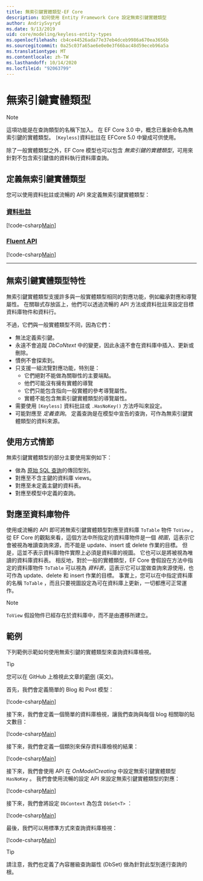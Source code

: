 ```yaml
---
title: 無索引鍵實體類型-EF Core
description: 如何使用 Entity Framework Core 設定無索引鍵實體類型
author: AndriySvyryd
ms.date: 9/13/2019
uid: core/modeling/keyless-entity-types
ms.openlocfilehash: cb4ce44526ada77e37eb4dceb9986a670ea3656b
ms.sourcegitcommit: 0a25c03fa65ae6e0e0e3f66bac48d59eceb96a5a
ms.translationtype: MT
ms.contentlocale: zh-TW
ms.lasthandoff: 10/14/2020
ms.locfileid: "92063799"
---
```

# <a name="keyless-entity-types"></a>無索引鍵實體類型

> [!NOTE]
> 這項功能是在查詢類型的名稱下加入。 在 EF Core 3.0 中，概念已重新命名為無索引鍵的實體類型。 `[Keyless]`資料批註在 EFCore 5.0 中變成可供使用。

除了一般實體類型之外，EF Core 模型也可以包含 _無索引鍵的實體類型_，可用來針對不包含索引鍵值的資料執行資料庫查詢。

## <a name="defining-keyless-entity-types"></a>定義無索引鍵實體類型

您可以使用資料批註或流暢的 API 來定義無索引鍵實體類型：

### <a name="data-annotations"></a>[資料批註](#tab/data-annotations)

[!code-csharp[Main](../../../samples/core/Modeling/DataAnnotations/Keyless.cs?Name=Keyless&highlight=1)]

### <a name="fluent-api"></a>[Fluent API](#tab/fluent-api)

[!code-csharp[Main](../../../samples/core/Modeling/FluentAPI/Keyless.cs?Name=Keyless&highlight=4)]

***

## <a name="keyless-entity-types-characteristics"></a>無索引鍵實體類型特性

無索引鍵實體類型支援許多與一般實體類型相同的對應功能，例如繼承對應和導覽屬性。 在關聯式存放區上，他們可以透過流暢的 API 方法或資料批註來設定目標資料庫物件和資料行。

不過，它們與一般實體類型不同，因為它們：

- 無法定義索引鍵。
- 永遠不會追蹤 _DbCoNtext_ 中的變更，因此永遠不會在資料庫中插入、更新或刪除。
- 慣例不會探索到。
- 只支援一組流覽對應功能，特別是：
  - 它們絕對不能做為關聯性的主要端點。
  - 他們可能沒有擁有實體的導覽
  - 它們只能包含指向一般實體的參考導覽屬性。
  - 實體不能包含無索引鍵實體類型的導覽屬性。
- 需要使用 `[Keyless]` 資料批註或 `.HasNoKey()` 方法呼叫來設定。
- 可能對應至 _定義查詢_。 定義查詢是在模型中宣告的查詢，可作為無索引鍵實體類型的資料來源。

## <a name="usage-scenarios"></a>使用方式情節

無索引鍵實體類型的部分主要使用案例如下：

- 做為 [原始 SQL 查詢](xref:core/querying/raw-sql)的傳回型別。
- 對應至不含主鍵的資料庫 views。
- 對應至未定義主鍵的資料表。
- 對應至模型中定義的查詢。

## <a name="mapping-to-database-objects"></a>對應至資料庫物件

使用或流暢的 API 即可將無索引鍵實體類型對應至資料庫 `ToTable` 物件 `ToView` 。 從 EF Core 的觀點來看，這個方法中所指定的資料庫物件是一個 _視圖_，這表示它會被視為唯讀查詢來源，而不能是 update、insert 或 delete 作業的目標。 但是，這並不表示資料庫物件實際上必須是資料庫的視圖。 它也可以是將被視為唯讀的資料庫資料表。 相反地，對於一般的實體類型，EF Core 會假設在方法中指定的資料庫物件 `ToTable` 可以視為 _資料表_，這表示它可以當做查詢來源使用，也可作為 update、delete 和 insert 作業的目標。 事實上，您可以在中指定資料庫的名稱 `ToTable` ，而且只要視圖設定為可在資料庫上更新，一切都應可正常運作。

> [!NOTE]
> `ToView` 假設物件已經存在於資料庫中，而不是由遷移所建立。

## <a name="example"></a>範例

下列範例示範如何使用無索引鍵的實體類型來查詢資料庫檢視。

> [!TIP]
> 您可以在 GitHub 上檢視此文章的[範例](https://github.com/dotnet/EntityFramework.Docs/tree/master/samples/core/KeylessEntityTypes) \(英文\)。

首先，我們會定義簡單的 Blog 和 Post 模型：

[!code-csharp[Main](../../../samples/core/KeylessEntityTypes/Program.cs#Entities)]

接下來，我們會定義一個簡單的資料庫檢視，讓我們查詢與每個 blog 相關聯的貼文數目：

[!code-csharp[Main](../../../samples/core/KeylessEntityTypes/Program.cs#View)]

接下來，我們會定義一個類別來保存資料庫檢視的結果：

[!code-csharp[Main](../../../samples/core/KeylessEntityTypes/Program.cs#KeylessEntityType)]

接下來，我們會使用 API 在 _OnModelCreating_ 中設定無索引鍵實體類型 `HasNoKey` 。
我們會使用流暢的設定 API 來設定無索引鍵實體類型的對應：

[!code-csharp[Main](../../../samples/core/KeylessEntityTypes/Program.cs#Configuration)]

接下來，我們會將設定 `DbContext` 為包含 `DbSet<T>` ：

[!code-csharp[Main](../../../samples/core/KeylessEntityTypes/Program.cs#DbSet)]

最後，我們可以用標準方式來查詢資料庫檢視：

[!code-csharp[Main](../../../samples/core/KeylessEntityTypes/Program.cs#Query)]

> [!TIP]
> 請注意，我們也定義了內容層級查詢屬性 (DbSet) 做為針對此型別進行查詢的根。
